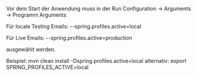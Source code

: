 Vor dem Start der Anwendung muss in der Run Configuration -> Arguments -> Programm Arguments

Für locale Testing Emails:
--spring.profiles.active=local

Für Live Emails:
--spring.profiles.active=production

ausgewählt werden.

﻿Beispiel:
mvn clean install -Dspring.profiles.active=local
alternativ:
export SPRING_PROFILES_ACTIVE=local
